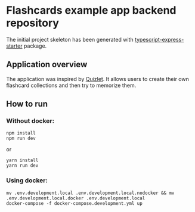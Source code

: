 # Flashcards example app backend repository
The initial project skeleton has been generated with [typescript-express-starter](https://www.npmjs.com/package/typescript-express-starter) package.

## Application overview
The application was inspired by [Quizlet](https://quizlet.com). It allows users to create their own flashcard collections and then try to memorize them.

## How to run
### Without docker:
```
npm install
npm run dev
```
or 

```
yarn install
yarn run dev
```

### Using docker:
```
mv .env.development.local .env.development.local.nodocker && mv .env.development.local.docker .env.development.local
docker-compose -f docker-compose.development.yml up
```

